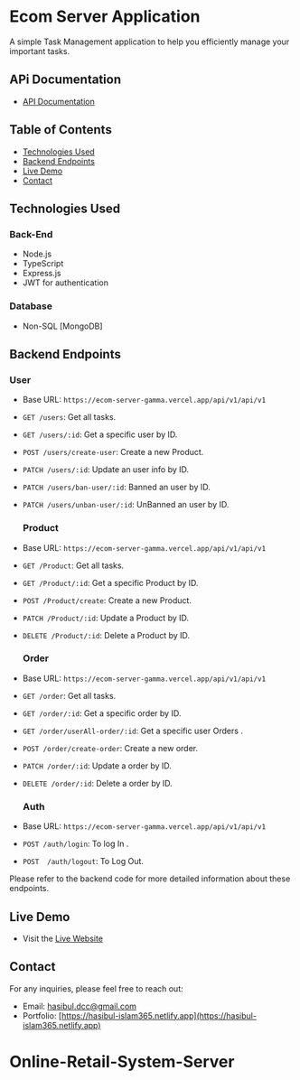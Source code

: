 # Ecom Server Application

A simple Task Management application to help you efficiently manage your important tasks.

## APi Documentation

- [API Documentation](https://documenter.getpostman.com/view/27380820/2sA35MxJRB)

## Table of Contents

- [Technologies Used](#technologies-used)
- [Backend Endpoints](#backend-endpoints)
- [Live Demo](#live-demo)
- [Contact](#contact)

## Technologies Used

### Back-End

- Node.js
- TypeScript
- Express.js
- JWT for authentication

### Database

- Non-SQL [MongoDB]

## Backend Endpoints

### User

- Base URL: `https://ecom-server-gamma.vercel.app/api/v1/api/v1`

- `GET /users`: Get all tasks.
- `GET /users/:id`: Get a specific user by ID.
- `POST /users/create-user`: Create a new Product.
- `PATCH /users/:id`: Update an user info by ID.
- `PATCH /users/ban-user/:id`: Banned an user by ID.
- `PATCH /users/unban-user/:id`: UnBanned an user by ID.

  ### Product

- Base URL: `https://ecom-server-gamma.vercel.app/api/v1/api/v1`

- `GET /Product`: Get all tasks.
- `GET /Product/:id`: Get a specific Product by ID.
- `POST /Product/create`: Create a new Product.
- `PATCH /Product/:id`: Update a Product by ID.
- `DELETE /Product/:id`: Delete a Product by ID.

  ### Order

- Base URL: `https://ecom-server-gamma.vercel.app/api/v1/api/v1`

- `GET /order`: Get all tasks.
- `GET /order/:id`: Get a specific order by ID.
- `GET /order/userAll-order/:id`: Get a specific user Orders .
- `POST /order/create-order`: Create a new order.
- `PATCH /order/:id`: Update a order by ID.
- `DELETE /order/:id`: Delete a order by ID.

  ### Auth

- Base URL: `https://ecom-server-gamma.vercel.app/api/v1/api/v1`

- `POST /auth/login`: To log In .
- `POST  /auth/logout`: To Log Out.

Please refer to the backend code for more detailed information about these endpoints.

## Live Demo

- Visit the [Live Website](https://ecom-server-gamma.vercel.app/api/v1)

## Contact

For any inquiries, please feel free to reach out:

- Email: [hasibul.dcc@gmail.com](mailto:hasibul.dcc@gmail.com)
- Portfolio: [https://hasibul-islam365.netlify.app](https://hasibul-islam365.netlify.app)

# Online-Retail-System-Server
